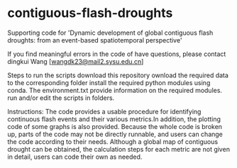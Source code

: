 # contiguous-flash-droughts

Supporting code for 'Dynamic development of global contiguous flash droughts: from an event-based spatiotemporal perspective'

If you find meaningful errors in the code of have questions, please contact dingkui Wang [wangdk23@mail2.sysu.edu.cn]

Steps to run the scripts
download this repository
ownload the required data to the corresponding folder
install the required python modules using conda.  The environment.txt provide information on the required modules.
run and/or edit the scripts in folders.



Instructions:
The code provides a usable procedure for identifying continuous flash events and their various metrics.In addition, the plotting code of some graphs is also provided. 
Because the whole code is broken up, parts of the code may not be directly runnable, and users can change the code according to their needs.
Although a global map of contiguous drought can be obtained, the calculation steps for each metric are not given in detail, users can code their own as needed.



